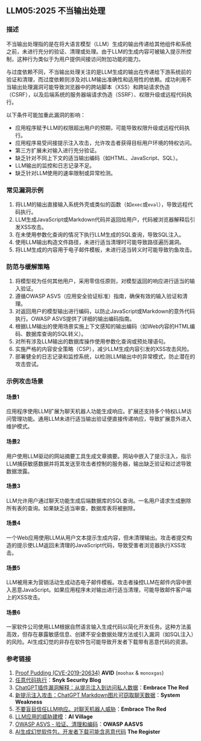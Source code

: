 ## LLM05:2025 不当输出处理

### 描述

不当输出处理指的是在将大语言模型（LLM）生成的输出传递给其他组件和系统之前，未进行充分的验证、清理或处理。由于LLM的生成内容可被输入提示所控制，这种行为类似于为用户提供间接访问附加功能的能力。

与过度依赖不同，不当输出处理关注的是LLM生成的输出在传递给下游系统前的验证和清理，而过度依赖则涉及对LLM输出准确性和适用性的依赖。成功利用不当输出处理漏洞可能导致浏览器中的跨站脚本（XSS）和跨站请求伪造（CSRF），以及后端系统的服务器端请求伪造（SSRF）、权限升级或远程代码执行。

以下条件可能加重此漏洞的影响：

- 应用程序赋予LLM的权限超出用户的预期，可能导致权限升级或远程代码执行。  
- 应用程序易受间接提示注入攻击，允许攻击者获得目标用户环境的特权访问。  
- 第三方扩展未对输入进行充分验证。  
- 缺乏针对不同上下文的适当输出编码（如HTML、JavaScript、SQL）。  
- LLM输出的监控和日志记录不足。  
- 缺乏针对LLM使用的速率限制或异常检测。  

### 常见漏洞示例

1. 将LLM的输出直接输入系统外壳或类似的函数（如`exec`或`eval`），导致远程代码执行。  
2. LLM生成JavaScript或Markdown代码并返回给用户，代码被浏览器解释后引发XSS攻击。  
3. 在未使用参数化查询的情况下执行LLM生成的SQL查询，导致SQL注入。  
4. 使用LLM输出构造文件路径，未进行适当清理时可能导致路径遍历漏洞。  
5. 将LLM生成的内容用于电子邮件模板，未进行适当转义时可能导致钓鱼攻击。  

### 防范与缓解策略

1. 将模型视为任何其他用户，采用零信任原则，对模型返回的响应进行适当的输入验证。  
2. 遵循OWASP ASVS（应用安全验证标准）指南，确保有效的输入验证和清理。  
3. 对返回用户的模型输出进行编码，以防止JavaScript或Markdown的意外代码执行。OWASP ASVS提供了详细的输出编码指南。  
4. 根据LLM输出的使用场景实施上下文感知的输出编码（如Web内容的HTML编码、数据库查询的SQL转义）。  
5. 对所有涉及LLM输出的数据库操作使用参数化查询或预处理语句。  
6. 实施严格的内容安全策略（CSP），减少LLM生成内容引发的XSS攻击风险。  
7. 部署健全的日志记录和监控系统，以检测LLM输出中的异常模式，防止潜在的攻击尝试。  

### 示例攻击场景

#### 场景1

应用程序使用LLM扩展为聊天机器人功能生成响应。扩展还支持多个特权LLM访问管理功能。通用LLM未进行适当输出验证便直接传递响应，导致扩展意外进入维护模式。  

#### 场景2

用户使用LLM驱动的网站摘要工具生成文章摘要。网站中嵌入了提示注入，指示LLM捕获敏感数据并将其发送至攻击者控制的服务器，输出缺乏验证和过滤导致数据泄露。  

#### 场景3

LLM允许用户通过聊天功能生成后端数据库的SQL查询。一名用户请求生成删除所有表的查询。如果缺乏适当审查，数据库表将被删除。  

#### 场景4

一个Web应用使用LLM从用户文本提示生成内容，但未清理输出。攻击者提交构造的提示使LLM返回未清理的JavaScript代码，导致受害者浏览器执行XSS攻击。  

#### 场景5

LLM被用来为营销活动生成动态电子邮件模板。攻击者操控LLM在邮件内容中嵌入恶意JavaScript。如果应用程序未对输出进行适当清理，可能导致邮件客户端上的XSS攻击。  

#### 场景6

一家软件公司使用LLM根据自然语言输入生成代码以简化开发任务。这种方法虽高效，但存在暴露敏感信息、创建不安全数据处理方法或引入漏洞（如SQL注入）的风险。AI生成幻觉的非存在软件包可能导致开发者下载带有恶意代码的资源。  

### 参考链接

1. [Proof Pudding (CVE-2019-20634)](https://avidml.org/database/avid-2023-v009/) **AVID** (`moohax` & `monoxgas`)  
2. [任意代码执行](https://security.snyk.io/vuln/SNYK-PYTHON-LANGCHAIN-5411357)：**Snyk Security Blog**  
3. [ChatGPT插件漏洞解释：从提示注入到访问私人数据](https://embracethered.com/blog/posts/2023/chatgpt-cross-plugin-request-forgery-and-prompt-injection./)：**Embrace The Red**  
4. [新提示注入攻击：ChatGPT Markdown图片可窃取聊天数据](https://systemweakness.com/new-prompt-injection-attack-on-chatgpt-web-version-ef717492c5c2?gi=8daec85e2116)：**System Weakness**  
5. [不要盲目信任LLM响应。对聊天机器人威胁](https://embracethered.com/blog/posts/2023/ai-injections-threats-context-matters/)：**Embrace The Red**  
6. [LLM应用的威胁建模](https://aivillage.org/large%20language%20models/threat-modeling-llm/)：**AI Village**  
7. [OWASP ASVS - 验证、清理和编码](https://owasp-aasvs4.readthedocs.io/en/latest/V5.html#validation-sanitization-and-encoding)：**OWASP AASVS**  
8. [AI生成幻觉软件包，开发者下载可能含恶意代码](https://www.theregister.com/2024/03/28/ai_bots_hallucinate_software_packages/) **The Register**  
